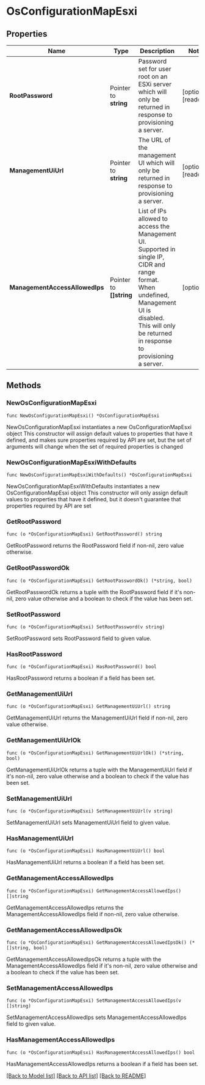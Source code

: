 # OsConfigurationMapEsxi

## Properties

Name | Type | Description | Notes
------------ | ------------- | ------------- | -------------
**RootPassword** | Pointer to **string** | Password set for user root on an ESXi server which will only be returned in response to provisioning a server. | [optional] [readonly] 
**ManagementUiUrl** | Pointer to **string** | The URL of the management UI which will only be returned in response to provisioning a server. | [optional] [readonly] 
**ManagementAccessAllowedIps** | Pointer to **[]string** | List of IPs allowed to access the Management UI. Supported in single IP, CIDR and range format. When undefined, Management UI is disabled. This will only be returned in response to provisioning a server. | [optional] 

## Methods

### NewOsConfigurationMapEsxi

`func NewOsConfigurationMapEsxi() *OsConfigurationMapEsxi`

NewOsConfigurationMapEsxi instantiates a new OsConfigurationMapEsxi object
This constructor will assign default values to properties that have it defined,
and makes sure properties required by API are set, but the set of arguments
will change when the set of required properties is changed

### NewOsConfigurationMapEsxiWithDefaults

`func NewOsConfigurationMapEsxiWithDefaults() *OsConfigurationMapEsxi`

NewOsConfigurationMapEsxiWithDefaults instantiates a new OsConfigurationMapEsxi object
This constructor will only assign default values to properties that have it defined,
but it doesn't guarantee that properties required by API are set

### GetRootPassword

`func (o *OsConfigurationMapEsxi) GetRootPassword() string`

GetRootPassword returns the RootPassword field if non-nil, zero value otherwise.

### GetRootPasswordOk

`func (o *OsConfigurationMapEsxi) GetRootPasswordOk() (*string, bool)`

GetRootPasswordOk returns a tuple with the RootPassword field if it's non-nil, zero value otherwise
and a boolean to check if the value has been set.

### SetRootPassword

`func (o *OsConfigurationMapEsxi) SetRootPassword(v string)`

SetRootPassword sets RootPassword field to given value.

### HasRootPassword

`func (o *OsConfigurationMapEsxi) HasRootPassword() bool`

HasRootPassword returns a boolean if a field has been set.

### GetManagementUiUrl

`func (o *OsConfigurationMapEsxi) GetManagementUiUrl() string`

GetManagementUiUrl returns the ManagementUiUrl field if non-nil, zero value otherwise.

### GetManagementUiUrlOk

`func (o *OsConfigurationMapEsxi) GetManagementUiUrlOk() (*string, bool)`

GetManagementUiUrlOk returns a tuple with the ManagementUiUrl field if it's non-nil, zero value otherwise
and a boolean to check if the value has been set.

### SetManagementUiUrl

`func (o *OsConfigurationMapEsxi) SetManagementUiUrl(v string)`

SetManagementUiUrl sets ManagementUiUrl field to given value.

### HasManagementUiUrl

`func (o *OsConfigurationMapEsxi) HasManagementUiUrl() bool`

HasManagementUiUrl returns a boolean if a field has been set.

### GetManagementAccessAllowedIps

`func (o *OsConfigurationMapEsxi) GetManagementAccessAllowedIps() []string`

GetManagementAccessAllowedIps returns the ManagementAccessAllowedIps field if non-nil, zero value otherwise.

### GetManagementAccessAllowedIpsOk

`func (o *OsConfigurationMapEsxi) GetManagementAccessAllowedIpsOk() (*[]string, bool)`

GetManagementAccessAllowedIpsOk returns a tuple with the ManagementAccessAllowedIps field if it's non-nil, zero value otherwise
and a boolean to check if the value has been set.

### SetManagementAccessAllowedIps

`func (o *OsConfigurationMapEsxi) SetManagementAccessAllowedIps(v []string)`

SetManagementAccessAllowedIps sets ManagementAccessAllowedIps field to given value.

### HasManagementAccessAllowedIps

`func (o *OsConfigurationMapEsxi) HasManagementAccessAllowedIps() bool`

HasManagementAccessAllowedIps returns a boolean if a field has been set.


[[Back to Model list]](../README.md#documentation-for-models) [[Back to API list]](../README.md#documentation-for-api-endpoints) [[Back to README]](../README.md)


